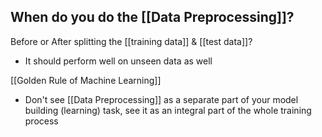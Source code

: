 
## When do you do the [[Data Preprocessing]]?
Before or After splitting the [[training data]] & [[test data]]?
- It should perform well on unseen data as well

[[Golden Rule of Machine Learning]]
- Don't see [[Data Preprocessing]] as a separate part of your model building (learning) task, see it as an integral part of the whole training process